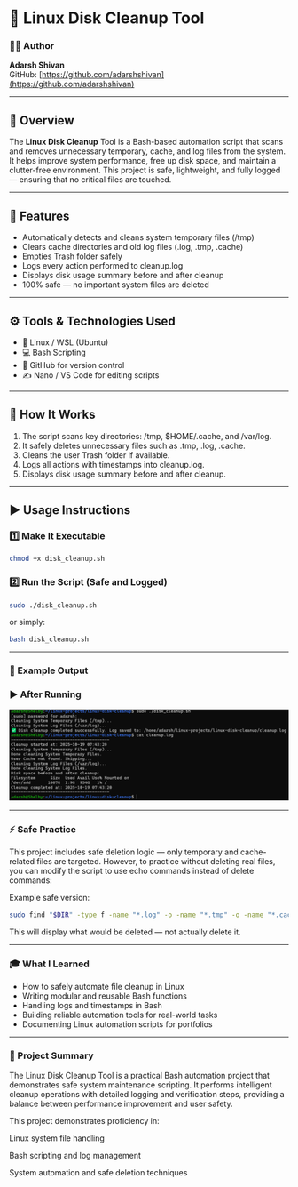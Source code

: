 # 🧹 Linux Disk Cleanup Tool

### 👨‍💻 Author  
**Adarsh Shivan**<br>GitHub: [https://github.com/adarshshivan](https://github.com/adarshshivan)

---

## 📘 Overview
The **Linux Disk Cleanup** Tool is a Bash-based automation script that scans and removes unnecessary temporary, cache, and log files from the system.
It helps improve system performance, free up disk space, and maintain a clutter-free environment.
This project is safe, lightweight, and fully logged — ensuring that no critical files are touched.

---

## 🧰 Features
- Automatically detects and cleans system temporary files (/tmp)
- Clears cache directories and old log files (.log, .tmp, .cache)
- Empties Trash folder safely
- Logs every action performed to cleanup.log
- Displays disk usage summary before and after cleanup
- 100% safe — no important system files are deleted

---

## ⚙️ Tools & Technologies Used
- 🐧 Linux / WSL (Ubuntu)
- 💻 Bash Scripting
- 🧾 GitHub for version control
- ✍️ Nano / VS Code for editing scripts

---

## 🧩 How It Works
1. The script scans key directories: /tmp, $HOME/.cache, and /var/log.
3. It safely deletes unnecessary files such as .tmp, .log, .cache.
3. Cleans the user Trash folder if available.
4. Logs all actions with timestamps into cleanup.log.
5. Displays disk usage summary before and after cleanup.

---

## ▶️ Usage Instructions

### 1️⃣ Make It Executable
```bash
chmod +x disk_cleanup.sh
```

### 2️⃣ Run the Script (Safe and Logged)
```bash
sudo ./disk_cleanup.sh
```

or simply:

```bash
bash disk_cleanup.sh
```

---

### 📂 Example Output

### ▶️ After Running

![Output](./images/cleanup_output.png)

---

### ⚡ Safe Practice

This project includes safe deletion logic — only temporary and cache-related files are targeted.
However, to practice without deleting real files, you can modify the script to use echo commands instead of delete commands:

Example safe version:
```bash
sudo find "$DIR" -type f -name "*.log" -o -name "*.tmp" -o -name "*.cache" -print
```

This will display what would be deleted — not actually delete it.

---

### 🎓 What I Learned

- How to safely automate file cleanup in Linux
- Writing modular and reusable Bash functions
- Handling logs and timestamps in Bash
- Building reliable automation tools for real-world tasks
- Documenting Linux automation scripts for portfolios

---

### 🧠 Project Summary

The Linux Disk Cleanup Tool is a practical Bash automation project that demonstrates safe system maintenance scripting.
It performs intelligent cleanup operations with detailed logging and verification steps, providing a balance between performance improvement and user safety.

This project demonstrates proficiency in:

Linux system file handling

Bash scripting and log management

System automation and safe deletion techniques

